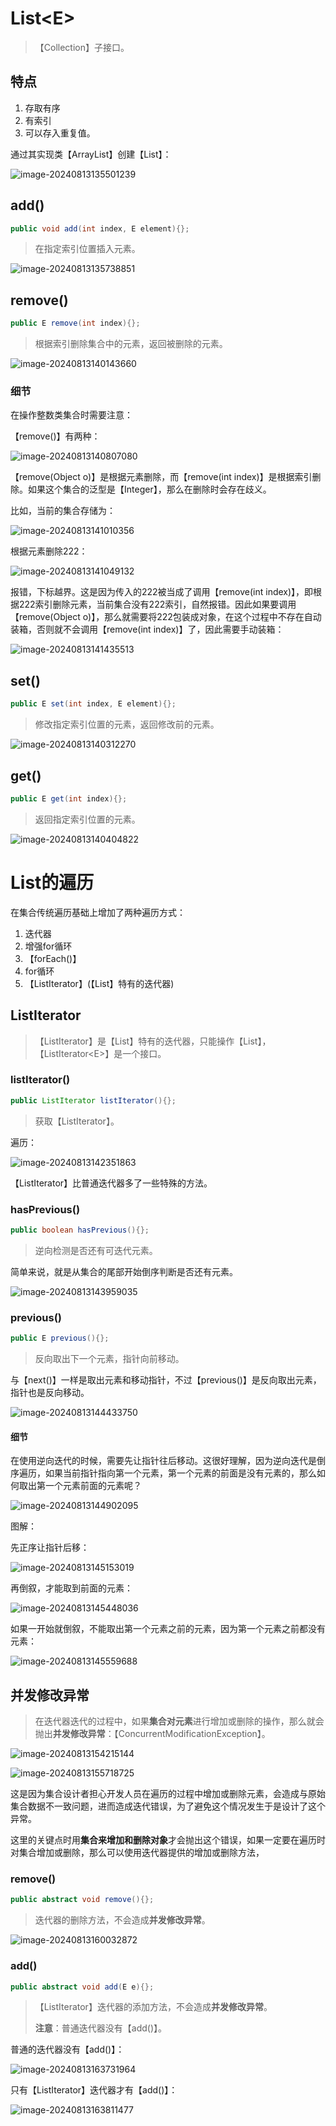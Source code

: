 # List\<E>

> 【Collection】子接口。

## 特点

1. 存取有序
2. 有索引
3. 可以存入重复值。

通过其实现类【ArrayList】创建【List】：

![image-20240813135501239](assets/image-20240813135501239.png)

## add()

```java
public void add(int index, E element){};
```

> 在指定索引位置插入元素。

![image-20240813135738851](assets/image-20240813135738851.png)

## remove()

```java
public E remove(int index){};
```

> 根据索引删除集合中的元素，返回被删除的元素。

![image-20240813140143660](assets/image-20240813140143660.png)

### 细节

在操作整数类集合时需要注意：

【remove()】有两种：

![image-20240813140807080](assets/image-20240813140807080.png)

【remove(Object o)】是根据元素删除，而【remove(int index)】是根据索引删除。如果这个集合的泛型是【Integer】，那么在删除时会存在歧义。

比如，当前的集合存储为：

![image-20240813141010356](assets/image-20240813141010356.png)

根据元素删除222：

![image-20240813141049132](assets/image-20240813141049132.png)

报错，下标越界。这是因为传入的222被当成了调用【remove(int index)】，即根据222索引删除元素，当前集合没有222索引，自然报错。因此如果要调用【remove(Object o)】，那么就需要将222包装成对象，在这个过程中不存在自动装箱，否则就不会调用【remove(int index)】了，因此需要手动装箱：

![image-20240813141435513](assets/image-20240813141435513.png)

## set()

```java
public E set(int index, E element){};
```

> 修改指定索引位置的元素，返回修改前的元素。

![image-20240813140312270](assets/image-20240813140312270.png)

## get()

```java
public E get(int index){};
```

> 返回指定索引位置的元素。

![image-20240813140404822](assets/image-20240813140404822.png)



# List的遍历

在集合传统遍历基础上增加了两种遍历方式：

1. 迭代器
2. 增强for循环
3. 【forEach()】
4. for循环
5. 【ListIterator】\(【List】特有的迭代器)

## ListIterator

> 【ListIterator】是【List】特有的迭代器，只能操作【List】，【ListIterator\<E>】是一个接口。

### listIterator()

```java
public ListIterator listIterator(){};
```

> 获取【ListIterator】。

遍历：

![image-20240813142351863](assets/image-20240813142351863.png)

【ListIterator】比普通迭代器多了一些特殊的方法。

### hasPrevious()

```java
public boolean hasPrevious(){};
```

> 逆向检测是否还有可迭代元素。

简单来说，就是从集合的尾部开始倒序判断是否还有元素。

![image-20240813143959035](assets/image-20240813143959035.png)

### previous()

```java
public E previous(){};
```

> 反向取出下一个元素，指针向前移动。

与【next()】一样是取出元素和移动指针，不过【previous()】是反向取出元素，指针也是反向移动。

![image-20240813144433750](assets/image-20240813144433750.png)

#### 细节

在使用逆向迭代的时候，需要先让指针往后移动。这很好理解，因为逆向迭代是倒序遍历，如果当前指针指向第一个元素，第一个元素的前面是没有元素的，那么如何取出第一个元素前面的元素呢？

![image-20240813144902095](assets/image-20240813144902095.png)

图解：

先正序让指针后移：

![image-20240813145153019](assets/image-20240813145153019.png)

再倒叙，才能取到前面的元素：

![image-20240813145448036](assets/image-20240813145448036.png)

如果一开始就倒叙，不能取出第一个元素之前的元素，因为第一个元素之前都没有元素：

![image-20240813145559688](assets/image-20240813145559688.png)

## 并发修改异常

> 在迭代器迭代的过程中，如果**集合对元素**进行增加或删除的操作，那么就会抛出**并发修改异常**：【ConcurrentModificationException】。

![image-20240813154215144](assets/image-20240813154215144.png)

![image-20240813155718725](assets/image-20240813155718725.png)

这是因为集合设计者担心开发人员在遍历的过程中增加或删除元素，会造成与原始集合数据不一致问题，进而造成迭代错误，为了避免这个情况发生于是设计了这个异常。

这里的关键点时用**集合来增加和删除对象**才会抛出这个错误，如果一定要在遍历时对集合增加或删除，那么可以使用迭代器提供的增加或删除方法，

### remove()

```java
public abstract void remove(){};
```

> 迭代器的删除方法，不会造成**并发修改异常**。

![image-20240813160032872](assets/image-20240813160032872.png)

### add()

```java
public abstract void add(E e){};
```

> 【ListIterator】迭代器的添加方法，不会造成**并发修改异常**。
>
> **注意**：普通迭代器没有【add()】。

普通的迭代器没有【add()】：

![image-20240813163731964](assets/image-20240813163731964.png)

只有【ListIterator】迭代器才有【add()】：

![image-20240813163811477](assets/image-20240813163811477.png)